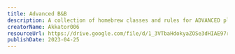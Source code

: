 ```yaml
---
title: Advanced B&B
description: A collection of homebrew classes and rules for ADVANCED players!
creatorName: Akkator006
resourceUrl: https://drive.google.com/file/d/1_3VTbaHdokyaZOSe3dHIAE97rY1H9Ver/view?usp=drivesdk
publishDate: 2023-04-25
---
```

